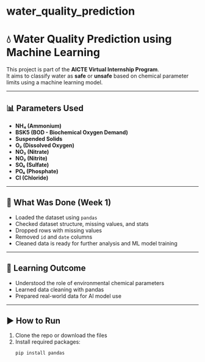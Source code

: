 # water_quality_prediction
# 💧 Water Quality Prediction using Machine Learning

This project is part of the **AICTE Virtual Internship Program**.  
It aims to classify water as **safe** or **unsafe** based on chemical parameter limits using a machine learning model.

---

## 📊 Parameters Used
- **NH₄ (Ammonium)**
- **BSK5 (BOD - Biochemical Oxygen Demand)**
- **Suspended Solids**
- **O₂ (Dissolved Oxygen)**
- **NO₃ (Nitrate)**
- **NO₂ (Nitrite)**
- **SO₄ (Sulfate)**
- **PO₄ (Phosphate)**
- **Cl (Chloride)**

---

## 🧪 What Was Done (Week 1)
- Loaded the dataset using `pandas`
- Checked dataset structure, missing values, and stats
- Dropped rows with missing values
- Removed `id` and `date` columns
- Cleaned data is ready for further analysis and ML model training

---

## 🧠 Learning Outcome
- Understood the role of environmental chemical parameters
- Learned data cleaning with pandas
- Prepared real-world data for AI model use

---

## ▶️ How to Run
1. Clone the repo or download the files
2. Install required packages:
   ```bash
   pip install pandas
